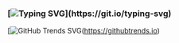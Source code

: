 ### [![Typing SVG](https://readme-typing-svg.herokuapp.com?duration=3000&lines=Hello+There+!)](https://git.io/typing-svg)

[![GitHub Trends SVG](https://api.githubtrends.io/user/svg/tmollov/langs?time_range=one_year&include_private=True&theme=classic)(https://githubtrends.io)
<!--
**tmollov/tmollov** is a ✨ _special_ ✨ repository because its `README.md` (this file) appears on your GitHub profile.

Here are some ideas to get you started:

- 🔭 I’m currently working on ...
- 🌱 I’m currently learning ...
- 👯 I’m looking to collaborate on ...
- 🤔 I’m looking for help with ...
- 💬 Ask me about ...
- 📫 How to reach me: ...
- 😄 Pronouns: ...
- ⚡ Fun fact: ...
-->
